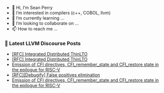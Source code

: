 - 👋 Hi, I’m Sean Perry
- 👀 I’m interested in compilers (c++, COBOL, llvm)
- 🌱 I’m currently learning ...
- 💞️ I’m looking to collaborate on ...
- 📫 How to reach me ...

<!---
s66perry/s66perry is a ✨ special ✨ repository because its `README.md` (this file) appears on your GitHub profile.
You can click the Preview link to take a look at your changes.
--->
### 📕 Latest LLVM Discourse Posts

<!-- DISCOURSE-LLVM:START -->
- [[RFC] Integrated Distributed ThinLTO](https://discourse.llvm.org/t/rfc-integrated-distributed-thinlto/69641#post_4)
- [[RFC] Integrated Distributed ThinLTO](https://discourse.llvm.org/t/rfc-integrated-distributed-thinlto/69641#post_3)
- [Emission of CFI directives, CFI_remember_state and CFI_restore state in the epilogue for RISC-V](https://discourse.llvm.org/t/emission-of-cfi-directives-cfi-remember-state-and-cfi-restore-state-in-the-epilogue-for-risc-v/69648#post_2)
- [[RFC][Debugify] False positives elimination](https://discourse.llvm.org/t/rfc-debugify-false-positives-elimination/69614#post_3)
- [Emission of CFI directives, CFI_remember_state and CFI_restore state in the epilogue for RISC-V](https://discourse.llvm.org/t/emission-of-cfi-directives-cfi-remember-state-and-cfi-restore-state-in-the-epilogue-for-risc-v/69648#post_1)
<!-- DISCOURSE-LLVM:END -->
